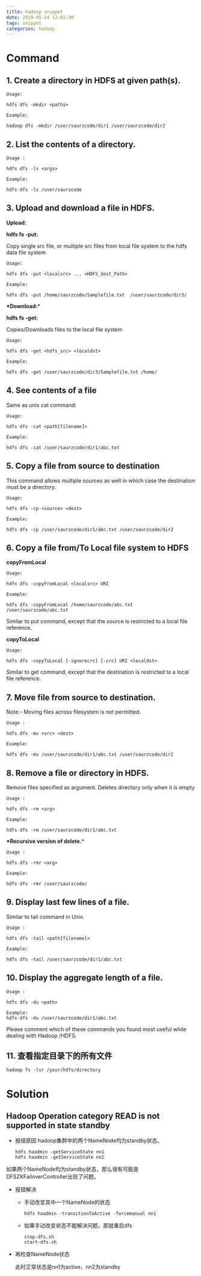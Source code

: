 ```yaml
---
title: hadoop snippet
date: 2019-05-24 12:01:30
tags: snippet
categories: hadoop
---
```


# Command

## 1. Create a directory in HDFS at given path(s).

```
Usage:
```

```
hdfs dfs -mkdir <paths>
```

```
Example:
```

```
hadoop dfs -mkdir /user/saurzcode/dir1 /user/saurzcode/dir2
```

## 2.  List the contents of a directory.

```
Usage :
```

```
hdfs dfs -ls <args>
```

```
Example:
```

```
hdfs dfs -ls /user/saurzcode
```

## 3. Upload and download a file in HDFS.

**Upload:**

**hdfs fs -put:**

Copy single src file, or multiple src files from local file system to the hdfs data file system

```
Usage:
```

```
hdfs dfs -put <localsrc> ... <HDFS_dest_Path>
```

```
Example:
```

```
hdfs dfs -put /home/saurzcode/Samplefile.txt  /user/saurzcode/dir3/
```

**\*Download:***

**hdfs fs -get:**

Copies/Downloads files to the local file system

```
Usage:
```

```
hdfs dfs -get <hdfs_src> <localdst>
```

```
Example:
```

```
hdfs dfs -get /user/saurzcode/dir3/Samplefile.txt /home/
```

## 4. See contents of a file

Same as unix cat command:

```
Usage:
```

```
hdfs dfs -cat <path[filename]>
```

```
Example:
```

```
hdfs dfs -cat /user/saurzcode/dir1/abc.txt
```

## 5. Copy a file from source to destination

This command allows multiple sources as well in which case the destination must be a directory.

```
Usage:
```

```
hdfs dfs -cp <source> <dest>
```

```
Example:
```

```
hdfs dfs -cp /user/saurzcode/dir1/abc.txt /user/saurzcode/dir2
```

## 6. Copy a file from/To Local file system to HDFS

**copyFromLocal**

```
Usage:
```

```
hdfs dfs -copyFromLocal <localsrc> URI
```

```
Example:
```

```
hdfs dfs -copyFromLocal /home/saurzcode/abc.txt  /user/saurzcode/abc.txt
```

Similar to put command, except that the source is restricted to a local file reference.

**copyToLocal**

```
Usage:
```

```
hdfs dfs -copyToLocal [-ignorecrc] [-crc] URI <localdst>
```

Similar to get command, except that the destination is restricted to a local file reference.

## 7. Move file from source to destination.

Note:- Moving files across filesystem is not permitted.

```
Usage :
```

```
hdfs dfs -mv <src> <dest>
```

```
Example:
```

```
hdfs dfs -mv /user/saurzcode/dir1/abc.txt /user/saurzcode/dir2
```

## 8. Remove a file or directory in HDFS.

Remove files specified as argument. Deletes directory only when it is empty

```
Usage :
```

```
hdfs dfs -rm <arg>
```

```
Example:
```

```
hdfs dfs -rm /user/saurzcode/dir1/abc.txt
```

**\*Recursive version of delete.***

```
Usage :
```

```
hdfs dfs -rmr <arg>
```

```
Example:
```

```
hdfs dfs -rmr /user/saurzcode/
```

## 9. Display last few lines of a file.

Similar to tail command in Unix.

```
Usage :
```

```
hdfs dfs -tail <path[filename]>
```

```
Example:
```

```
hdfs dfs -tail /user/saurzcode/dir1/abc.txt
```

## 10. Display the aggregate length of a file.

```
Usage :
```

```
hdfs dfs -du <path>
```

```
Example:
hdfs dfs -du /user/saurzcode/dir1/abc.txt
```

Please comment which of these commands you found most useful while dealing with Hadoop /HDFS.

## 11. 查看指定目录下的所有文件

```shell
hadoop fs -lsr /your/hdfs/directory
```





# Solution

## Hadoop Operation category READ is not supported in state standby

- 报错原因
  hadoop集群中的两个NameNode均为standby状态。

  ```shell
  hdfs haadmin -getServiceState nn1
  hdfs haadmin -getServiceState nn2
  ```

​		如果两个NameNode均为standby状态，那么很有可能是DFSZKFailoverController出现了问题。

- 报错解决

  - 手动改变其中一个NameNode的状态

    ```shell
    hdfs haadmin -transitionToActive -forcemanual nn1
    ```

  - 如果手动改变状态不能解决问题，那就重启dfs

    ```shell
    stop-dfs.sh
    start-dfs.sh
    ```

- 再检查NameNode状态

  此时正常状态是nn1为active，nn2为standby